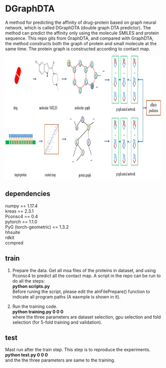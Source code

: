 # DGraphDTA
A method for predicting the affinity of drug-protein based on graph neural network, which is called DGraphDTA (double graph DTA predictor). The method can predict the affinity only using the molecule SMILES and protein sequence. This repo gits from GraphDTA, and compared with GraphDTA, the method constructs both the graph of protein and small molecule at the same time. The protein graph is constructed according to contact map.

<div align=center><img width="900" height="400" src="https://github.com/595693085/DGraphDTA/blob/master/figures/architecture.png"/></div>

## dependencies
numpy == 1.17.4 <br>
kreas == 2.3.1 <br>
Pconsc4 == 0.4 <br>
pytorch == 1.1.0 <br>
PyG (torch-geometric) == 1.3.2 <br>
hhsuite <br>
rdkit <br>
ccmpred <br>

## train
1. Prepare the data. Get all msa files of the proteins in dataset, and using Pconsc4 to predict all the contact map. A script in the repo can be run to do all the steps: <br>
**python scripts.py** <br>
Before runing the script, please edit the alnFilePrepare() function to indicate all program paths (A eaxmple is shown in it). 

2. Run the training code. <br>
**python training.py 0 0 0** <br>
where the three parameters are dataset selection, gpu selection and fold selection (for 5-fold training and validation).

## test
Mast run after the train step. This step is to reproduce the experiments. <br>
**python test.py 0 0 0** <br>
and the the three parameters are same to the training.

